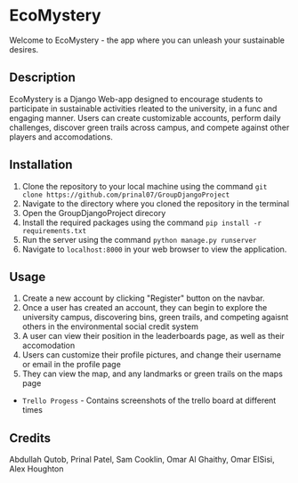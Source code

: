 # EcoMystery

Welcome to EcoMystery - the app where you can unleash your sustainable desires.

## Description

EcoMystery is a Django Web-app designed to encourage students to participate in sustainable activities rleated to the university, in a func and engaging manner. Users can create customizable accounts, perform daily challenges, discover green trails across campus, and compete against other players and accomodations.

## Installation

1. Clone the repository to your local machine using the command `git clone https://github.com/prinal07/GroupDjangoProject`
2. Navigate to the directory where you cloned the repository in the terminal
3. Open the GroupDjangoProject direcory
4. Install the required packages using the command `pip install -r requirements.txt`
5. Run the server using the command `python manage.py runserver`
6. Navigate to `localhost:8000` in your web browser to view the application.

## Usage

1. Create a new account by clicking "Register" button on the navbar.
2. Once a user has created an account, they can begin to explore the university campus, discovering bins, green trails, and competing agaisnt others in the environmental social credit system
3. A user can view their position in the leaderboards page, as well as their accomodation
4. Users can customize their profile pictures, and change their username or email in the profile page
5. They can view the map, and any landmarks or green trails on the maps page

- `Trello Progess` - Contains screenshots of the trello board at different times

## Credits

Abdullah Qutob, Prinal Patel, Sam Cooklin, Omar Al Ghaithy, Omar ElSisi, Alex Houghton
